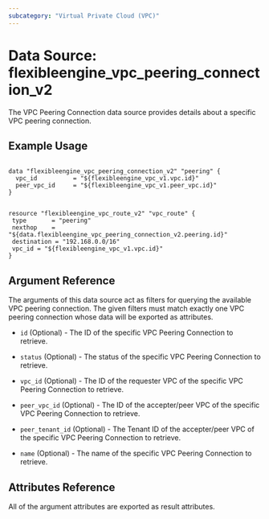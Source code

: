 ```yaml
---
subcategory: "Virtual Private Cloud (VPC)"
---
```


# Data Source: flexibleengine_vpc_peering_connection_v2

The VPC Peering Connection data source provides details about a specific VPC peering connection.


## Example Usage

 ```hcl

data "flexibleengine_vpc_peering_connection_v2" "peering" {
   vpc_id          = "${flexibleengine_vpc_v1.vpc.id}"
   peer_vpc_id     = "${flexibleengine_vpc_v1.peer_vpc.id}"
 }


resource "flexibleengine_vpc_route_v2" "vpc_route" {
  type       = "peering"
  nexthop    = "${data.flexibleengine_vpc_peering_connection_v2.peering.id}"
  destination = "192.168.0.0/16"
  vpc_id = "${flexibleengine_vpc_v1.vpc.id}"
}
 ```


## Argument Reference

The arguments of this data source act as filters for querying the available VPC peering connection.
The given filters must match exactly one VPC peering connection whose data will be exported as attributes.

* `id` (Optional) - The ID of the specific VPC Peering Connection to retrieve.

* `status` (Optional) - The status of the specific VPC Peering Connection to retrieve.

* `vpc_id` (Optional) - The ID of the requester VPC of the specific VPC Peering Connection to retrieve.

* `peer_vpc_id` (Optional) -  The ID of the accepter/peer VPC of the specific VPC Peering Connection to retrieve.

* `peer_tenant_id` (Optional) - The Tenant ID of the accepter/peer VPC of the specific VPC Peering Connection to retrieve.

* `name` (Optional) - The name of the specific VPC Peering Connection to retrieve.


## Attributes Reference

All of the argument attributes are exported as result attributes.
